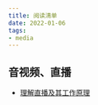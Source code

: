 ```yaml
---
title: 阅读清单
date: 2022-01-06
tags:
- media
---
```


## 音视频、直播

- [理解直播及其工作原理](https://mp.weixin.qq.com/s/Q0DD0XuuBfJfdBABhtmAXg)

